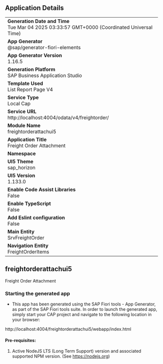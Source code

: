 ## Application Details
|               |
| ------------- |
|**Generation Date and Time**<br>Tue Mar 04 2025 03:33:57 GMT+0000 (Coordinated Universal Time)|
|**App Generator**<br>@sap/generator-fiori-elements|
|**App Generator Version**<br>1.16.5|
|**Generation Platform**<br>SAP Business Application Studio|
|**Template Used**<br>List Report Page V4|
|**Service Type**<br>Local Cap|
|**Service URL**<br>http://localhost:4004/odata/v4/freightorder/|
|**Module Name**<br>freightorderattachui5|
|**Application Title**<br>Freight Order Attachment|
|**Namespace**<br>|
|**UI5 Theme**<br>sap_horizon|
|**UI5 Version**<br>1.133.0|
|**Enable Code Assist Libraries**<br>False|
|**Enable TypeScript**<br>False|
|**Add Eslint configuration**<br>False|
|**Main Entity**<br>SrvFreightOrder|
|**Navigation Entity**<br>FreightOrderItems|

## freightorderattachui5

Freight Order Attachment

### Starting the generated app

-   This app has been generated using the SAP Fiori tools - App Generator, as part of the SAP Fiori tools suite.  In order to launch the generated app, simply start your CAP project and navigate to the following location in your browser:

http://localhost:4004/freightorderattachui5/webapp/index.html

#### Pre-requisites:

1. Active NodeJS LTS (Long Term Support) version and associated supported NPM version.  (See https://nodejs.org)


